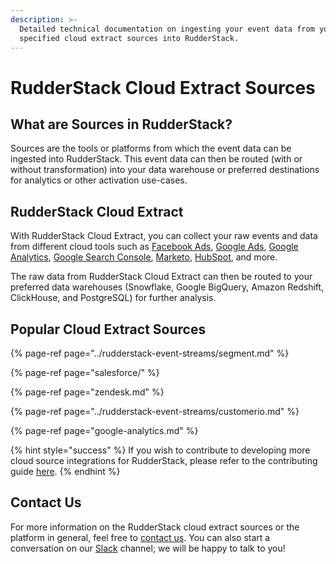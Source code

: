 ```yaml
---
description: >-
  Detailed technical documentation on ingesting your event data from your
  specified cloud extract sources into RudderStack.
---
```


# RudderStack Cloud Extract Sources

## What are Sources in RudderStack?

Sources are the tools or platforms from which the event data can be ingested into RudderStack. This event data can then be routed \(with or without transformation\) into your data warehouse or preferred destinations for analytics or other activation use-cases.

## RudderStack Cloud Extract

With RudderStack Cloud Extract, you can collect your raw events and data from different cloud tools such as [Facebook Ads](https://www.facebook.com/business/ads), [Google Ads](https://ads.google.com/), [Google Analytics](https://analytics.google.com/), [Google Search Console](https://search.google.com/search-console/welcome), [Marketo](https://www.marketo.com/), [HubSpot](https://www.hubspot.com/), and more.  
  
The raw data from RudderStack Cloud Extract can then be routed to your preferred data warehouses \(Snowflake, Google BigQuery, Amazon Redshift, ClickHouse, and PostgreSQL\) for further analysis.

## Popular Cloud Extract Sources

{% page-ref page="../rudderstack-event-streams/segment.md" %}

{% page-ref page="salesforce/" %}

{% page-ref page="zendesk.md" %}

{% page-ref page="../rudderstack-event-streams/customerio.md" %}

{% page-ref page="google-analytics.md" %}

{% hint style="success" %}
If you wish to contribute to developing more cloud source integrations for RudderStack, please refer to the contributing guide [here](https://github.com/rudderlabs/rudder-server/blob/master/CONTRIBUTING.md).
{% endhint %}

## Contact Us

For more information on the RudderStack cloud extract sources or the platform in general, feel free to [contact us](mailto:%20contact@rudderstack.com). You can also start a conversation on our [Slack](https://resources.rudderstack.com/join-rudderstack-slack) channel; we will be happy to talk to you!

